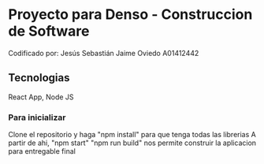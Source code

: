 # Proyecto para Denso - Construccion de Software
Codificado por:
Jesús Sebastián Jaime Oviedo A01412442

## Tecnologias
React App, Node JS

### Para inicializar
Clone el repositorio y haga "npm install" para que tenga todas las librerias
A partir de ahi, "npm start"
"npm run build" nos permite construir la aplicacion para entregable final